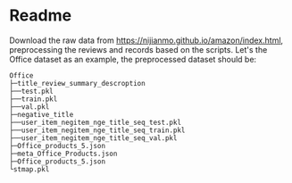 # Readme

Download the raw data from https://nijianmo.github.io/amazon/index.html, preprocessing the reviews and records based on the scripts. Let's the Office dataset as an example, the preprocessed dataset should be:

```
Office
├─title_review_summary_descroption
├──test.pkl
├──train.pkl
├──val.pkl
├─negative_title
├──user_item_negitem_nge_title_seq_test.pkl
├──user_item_negitem_nge_title_seq_train.pkl
├──user_item_negitem_nge_title_seq_val.pkl
├─Office_products_5.json
├─meta_Office_Products.json
├─Office_products_5.json
└stmap.pkl
```
